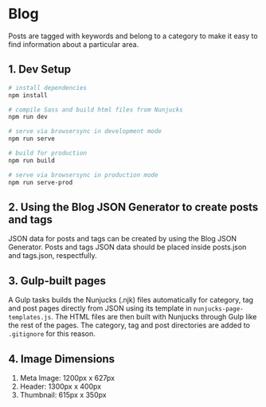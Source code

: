 # Blog
Posts are tagged with keywords and belong to a category to make it easy to find information about a particular area.

## 1. Dev Setup
```bash
# install dependencies
npm install

# compile Sass and build html files from Nunjucks
npm run dev

# serve via browsersync in development mode
npm run serve

# build for production
npm run build

# serve via browsersync in production mode
npm run serve-prod
```

## 2. Using the Blog JSON Generator to create posts and tags
JSON data for posts and tags can be created by using the Blog JSON Generator. Posts and tags JSON data should be placed inside posts.json and tags.json, respectfully.

## 3. Gulp-built pages
A Gulp tasks builds the Nunjucks (.njk) files automatically for category, tag and post pages directly from JSON using its template in `nunjucks-page-templates.js`. The HTML files are then built with Nunjucks through Gulp like the rest of the pages. The category, tag and post directories are added to `.gitignore` for this reason.

## 4. Image Dimensions
1. Meta Image: 1200px x 627px
2. Header: 1300px x 400px
3. Thumbnail: 615px x 350px

